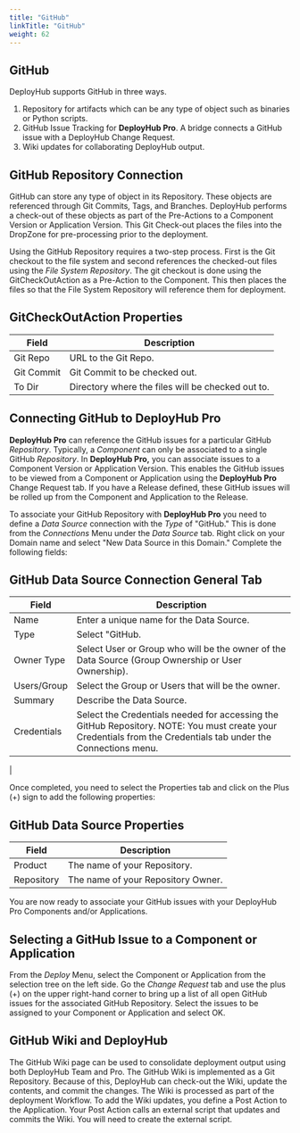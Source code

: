```yaml
---
title: "GitHub"
linkTitle: "GitHub"
weight: 62
---
```

## GitHub

DeployHub supports GitHub in three ways.

1. Repository for artifacts which can be any type of object such as binaries or Python scripts.
2. GitHub Issue Tracking for **DeployHub Pro**. A bridge connects a GitHub issue with a DeployHub Change Request.
3. Wiki updates for collaborating DeployHub output.

## GitHub Repository Connection

GitHub can store any type of object in its Repository. These objects are referenced through Git Commits, Tags, and Branches. DeployHub performs a check-out of these objects as part of the Pre-Actions to a Component Version or Application Version. This Git Check-out places the files into the DropZone for pre-processing prior to the deployment.

Using the GitHub Repository requires a two-step process. First is the Git checkout to the file system and second references the checked-out files using the _File System Repository_. The git checkout is done using the GitCheckOutAction as a Pre-Action to the Component. This then places the files so that the File System Repository will reference them for deployment.

## GitCheckOutAction Properties

| Field | Description |
| --- | --- |
| Git Repo | URL to the Git Repo. |
| Git Commit | Git Commit to be checked out. |
| To Dir | Directory where the files will be checked out to. |

## Connecting GitHub to DeployHub Pro

**DeployHub Pro** can reference the GitHub issues for a particular GitHub _Repository_. Typically, a _Component_ can only be associated to a single GitHub _Repository_. In **DeployHub Pro,** you can associate issues to a Component Version or Application Version. This enables the GitHub issues to be viewed from a Component or Application using the **DeployHub Pro** Change Request tab. If you have a Release defined, these GitHub issues will be rolled up from the Component and Application to the Release.

To associate your GitHub Repository with **DeployHub Pro** you need to define a _Data Source_ connection with the _Type_ of "GitHub." This is done from the _Connections_ Menu under the _Data Source_ tab. Right click on your Domain name and select "New Data Source in this Domain." Complete the following fields:

## GitHub Data Source Connection General Tab

| Field | Description |
| --- | --- |
| Name | Enter a unique name for the Data Source. |
| Type | Select "GitHub. |
| Owner Type | Select User or Group who will be the owner of the Data Source (Group Ownership or User Ownership). |
| Users/Group | Select the Group or Users that will be the owner. |
| Summary | Describe the Data Source. |
| Credentials | Select the Credentials needed for accessing the GitHub Repository. NOTE: You must create your Credentials from the Credentials tab under the Connections menu.
 |

Once completed, you need to select the Properties tab and click on the Plus (+) sign to add the following properties:

## GitHub Data Source Properties

| Field | Description |
| --- | --- |
| Product | The name of your Repository. |
| Repository | The name of your Repository Owner. |

You are now ready to associate your GitHub issues with your DeployHub Pro Components and/or Applications.

## Selecting a GitHub Issue to a Component or Application

From the _Deploy_ Menu, select the Component or Application from the selection tree on the left side. Go the _Change Request_ tab and use the plus (+) on the upper right-hand corner to bring up a list of all open GitHub issues for the associated GitHub Repository. Select the issues to be assigned to your Component or Application and select OK.

## GitHub Wiki and DeployHub

The GitHub Wiki page can be used to consolidate deployment output using both DeployHub Team and Pro. The GitHub Wiki is implemented as a Git Repository. Because of this, DeployHub can check-out the Wiki, update the contents, and commit the changes. The Wiki is processed as part of the deployment Workflow. To add the Wiki updates, you define a Post Action to the Application. Your Post Action calls an external script that updates and commits the Wiki. You will need to create the external script.
